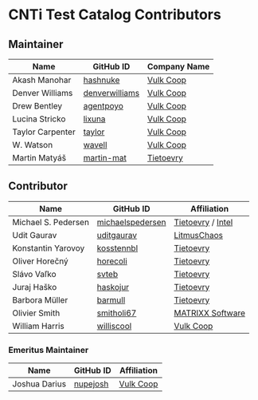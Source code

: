 # CNTi Test Catalog Contributors


## Maintainer
| Name | GitHub ID | Company Name |
| --------------- | --------- | ----------- |
| Akash Manohar | [hashnuke](https://github.com/hashnuke) | [Vulk Coop](vulk.coop) |
| Denver Williams | [denverwilliams](https://github.com/denverwilliams) | [Vulk Coop](vulk.coop) |
| Drew Bentley | [agentpoyo](https://github.com/agentpoyo) | [Vulk Coop](vulk.coop) |
| Lucina Stricko | [lixuna](https://github.com/lixuna) | [Vulk Coop](vulk.coop) |
| Taylor Carpenter | [taylor](https://github.com/taylor) | [Vulk Coop](vulk.coop) |
| W. Watson | [wavell](https://github.com/wavell) | [Vulk Coop](vulk.coop) |
| Martin Matyáš | [martin-mat](https://github.com/martin-mat) | [Tietoevry](https://www.tietoevry.com/) |

## Contributor
| Name | GitHub ID | Affiliation |
| --------------- | --------- | ----------- |
| Michael S. Pedersen | [michaelspedersen](https://github.com/michaelspedersen) | [Tietoevry](https://www.tietoevry.com/) / [Intel](https://intel.com/) |
| Udit Gaurav    | [uditgaurav](https://github.com/uditgaurav) | [LitmusChaos](https://litmuschaos.io/) |
| Konstantin Yarovoy | [kosstennbl](https://github.com/kosstennbl) | [Tietoevry](https://www.tietoevry.com/) |
| Oliver Horečný | [horecoli](https://github.com/horecoli) | [Tietoevry](https://www.tietoevry.com/) |
| Slávo Vaľko | [svteb](https://github.com/svteb) | [Tietoevry](https://www.tietoevry.com/) |
| Juraj Haško | [haskojur](https://github.com/haskojur) | [Tietoevry](https://www.tietoevry.com/) |
| Barbora Müller | [barmull](https://github.com/barmull) | [Tietoevry](https://www.tietoevry.com/) |
| Olivier Smith | [smitholi67](https://github.com/smitholi67) | [MATRIXX Software](https://www.matrixx.com/) |
| William Harris | [williscool](https://github.com/williscool) | [Vulk Coop](vulk.coop) |

### Emeritus Maintainer
| Name | GitHub ID | Affiliation |
| --------------- | --------- | ----------- |
| Joshua Darius | [nupejosh](https://github.com/nupejosh) | [Vulk Coop](vulk.coop) |

